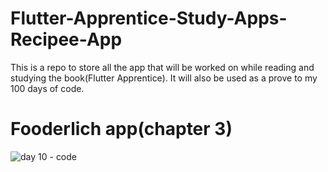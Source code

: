 # Flutter-Apprentice-Study-Apps-Recipee-App
This is a repo to store all the app that will be worked on while reading and studying the book(Flutter Apprentice). It will also be used as a prove to my 100 days of code.

# Fooderlich app(chapter 3)
![day 10 - code](https://user-images.githubusercontent.com/63846399/141172546-6db51e97-b083-455a-8b31-166da8a44b0d.gif)
